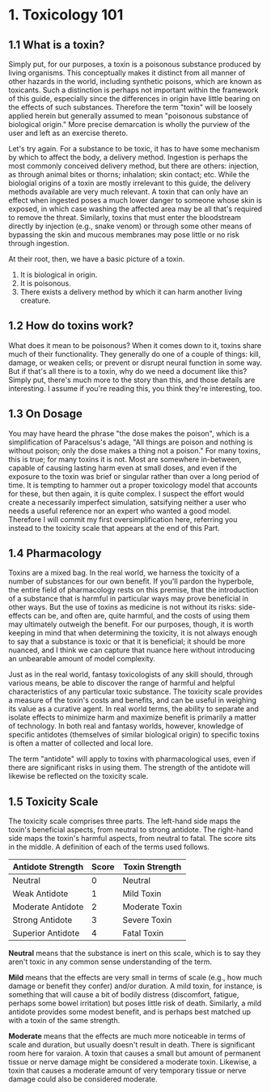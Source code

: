 # 1. Toxicology 101

## 1.1 What is a toxin?

Simply put, for our purposes, a toxin is a poisonous substance produced by living organisms. This conceptually makes it distinct from all manner of other hazards in the world, including synthetic poisons, which are known as toxicants. Such a distinction is perhaps not important within the framework of this guide, especially since the differences in origin have little bearing on the effects of such substances. Therefore the term "toxin" will be loosely applied herein but generally assumed to mean "poisonous substance of biological origin." More precise demarcation is wholly the purview of the user and left as an exercise thereto.

Let's try again. For a substance to be toxic, it has to have some mechanism by which to affect the body, a delivery method. Ingestion is perhaps the most commonly conceived delivery method, but there are others: injection, as through animal bites or thorns; inhalation; skin contact; etc. While the biologial origins of a toxin are mostly irrelevant to this guide, the delivery methods available are very much relevant. A toxin that can only have an effect when ingested poses a much lower danger to someone whose skin is exposed, in which case washing the affected area may be all that's required to remove the threat. Similarly, toxins that must enter the bloodstream directly by injection (e.g., snake venom) or through some other means of bypassing the skin and mucous membranes may pose little or no risk through ingestion.

At their root, then, we have a basic picture of a toxin.

1. It is biological in origin.
2. It is poisonous.
3. There exists a delivery method by which it can harm another living creature.

## 1.2 How do toxins work?

What does it mean to be poisonous? When it comes down to it, toxins share much of their functionality. They generally do one of a couple of things: kill, damage, or weaken cells; or prevent or disrupt neural function in some way. But if that's all there is to a toxin, why do we need a document like this? Simply put, there's much more to the story than this, and those details are interesting. I assume if you're reading this, you think they're interesting, too.

## 1.3 On Dosage

You may have heard the phrase "the dose makes the poison", which is a simplification of Paracelsus's adage, "All things are poison and nothing is without poison; only the dose makes a thing not a poison." For many toxins, this is true; for many toxins it is not. Most are somewhere in-between, capable of causing lasting harm even at small doses, and even if the exposure to the toxin was brief or singular rather than over a long period of time. It is tempting to hammer out a proper toxicology model that accounts for these, but then again, it is quite complex. I suspect the effort would create a necessarily imperfect simulation, satsifying neither a user who needs a useful reference nor an expert who wanted a good model. Therefore I will commit my first oversimplification here, referring you instead to the toxicity scale that appears at the end of this Part.

## 1.4 Pharmacology

Toxins are a mixed bag. In the real world, we harness the toxicity of a number of substances for our own benefit. If you'll pardon the hyperbole, the entire field of pharmacology rests on this premise, that the introduction of a substance that is harmful in particular ways may prove beneficial in other ways. But the use of toxins as medicine is not without its risks: side-effects can be, and often are, quite harmful, and the costs of using them may ultimately outweigh the benefit. For our purposes, though, it is worth keeping in mind that when determining the toxicity, it is not always enough to say that a substance is toxic or that it is beneficial; it should be more nuanced, and I think we can capture that nuance here without introducing an unbearable amount of model complexity.

Just as in the real world, fantasy toxicologists of any skill should, through various means, be able to discover the range of harmful and helpful characteristics of any particular toxic substance. The toxicity scale provides a measure of the toxin's costs and benefits, and can be useful in weighing its value as a curative agent. In real world terms, the ability to separate and isolate effects to minimize harm and maximize benefit is primarily a matter of technology. In both real and fantasy worlds, however, knowledge of specific antidotes (themselves of similar biological origin) to specific toxins is often a matter of collected and local lore.

The term "antidote" will apply to toxins with pharmacological uses, even if there are significant risks in using them. The strength of the antidote will likewise be reflected on the toxicity scale.

## 1.5 Toxicity Scale

The toxicity scale comprises three parts. The left-hand side maps the toxin's beneficial aspects, from neutral to strong antidote. The right-hand side maps the toxin's harmful aspects, from neutral to fatal. The score sits in the middle. A definition of each of the terms used follows.

| Antidote Strength | Score | Toxin Strength |
|-------------------|-------|----------------|
| Neutral           | 0     | Neutral        |
| Weak Antidote     | 1     | Mild Toxin     |
| Moderate Antidote | 2     | Moderate Toxin |
| Strong Antidote   | 3     | Severe Toxin   |
| Superior Antidote | 4     | Fatal Toxin    |

**Neutral** means that the substance is inert on this scale, which is to say they aren't toxic in any common sense understanding of the term.

**Mild** means that the effects are very small in terms of scale (e.g., how much damage or benefit they confer) and/or duration. A mild toxin, for instance, is something that will cause a bit of bodily distress (discomfort, fatigue, perhaps some bowel irritation) but poses little risk of death. Similarly, a mild antidote provides some modest benefit, and is perhaps best matched up with a toxin of the same strength.

**Moderate** means that the effects are much more noticeable in terms of scale and duration, but usually doesn't result in death. There is significant room here for varaion. A toxin that causes a small but amount of permanent tissue or nerve damage might be considered a moderate toxin. Likewise, a toxin that causes a moderate amount of very temporary tissue or nerve damage could also be considered moderate. 
